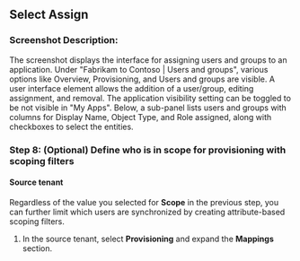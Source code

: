## Select Assign

### Screenshot Description:
The screenshot displays the interface for assigning users and groups to an application. Under "Fabrikam to Contoso | Users and groups", various options like Overview, Provisioning, and Users and groups are visible. A user interface element allows the addition of a user/group, editing assignment, and removal. The application visibility setting can be toggled to be not visible in "My Apps". Below, a sub-panel lists users and groups with columns for Display Name, Object Type, and Role assigned, along with checkboxes to select the entities.

### Step 8: (Optional) Define who is in scope for provisioning with scoping filters

#### Source tenant

Regardless of the value you selected for **Scope** in the previous step, you can further limit which users are synchronized by creating attribute-based scoping filters.

1. In the source tenant, select **Provisioning** and expand the **Mappings** section.